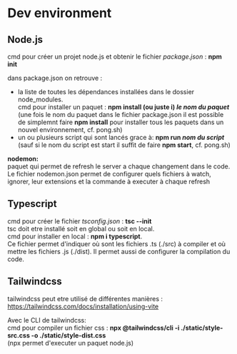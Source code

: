 # Dev environment

## Node.js
cmd pour créer un projet node.js et obtenir le fichier *package.json* : **npm init**

dans package.json on retrouve :
- la liste de toutes les dépendances installées dans le dossier node_modules. \
 cmd pour installer un paquet : **npm install (ou juste i) *le nom du paquet*** (une fois le nom du paquet dans le fichier package.json il est possible de simplemnt faire **npm install** pour installer tous les paquets dans un nouvel environnement, cf. pong.sh)
- un ou plusieurs script qui sont lancés grace à: **npm run *nom du script*** (sauf si le nom du script est start il suffit de faire **npm start**, cf. pong.sh)

**nodemon:** \
paquet qui permet de refresh le server a chaque changement dans le code. \
Le fichier nodemon.json permet de configurer quels fichiers à watch, ignorer, leur extensions et la commande à executer à chaque refresh

## Typescript
cmd pour créer le fichier *tsconfig.json* : **tsc --init** \
tsc doit etre installé soit en global ou soit en local.\
cmd pour installer en local : **npm i typescript**.\
Ce fichier permet d'indiquer où sont les fichiers .ts (./src) à compiler et où mettre les fichiers .js (./dist). Il permet aussi de configurer la compilation du code.

## Tailwindcss

tailwindcss peut etre utilisé de différentes manières : https://tailwindcss.com/docs/installation/using-vite

Avec le CLI de tailwindcss:\
cmd pour compiler un fichier css : **npx @tailwindcss/cli -i ./static/style-src.css -o ./static/style-dist.css** \
(npx permet d'executer un paquet node.js)